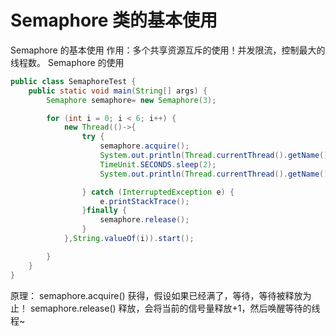 
# Semaphore 类的基本使用


Semaphore 的基本使用
作用：多个共享资源互斥的使用！并发限流，控制最大的线程数。
Semaphore 的使用

```java
public class SemaphoreTest {
    public static void main(String[] args) {
        Semaphore semaphore= new Semaphore(3);

        for (int i = 0; i < 6; i++) {
            new Thread(()->{
                try {
                    semaphore.acquire();
                    System.out.println(Thread.currentThread().getName() + "抢到车位");
                    TimeUnit.SECONDS.sleep(2);
                    System.out.println(Thread.currentThread().getName() + "离开车位");

                } catch (InterruptedException e) {
                    e.printStackTrace();
                }finally {
                    semaphore.release();
                }
            },String.valueOf(i)).start();

        }
    }
}
```

原理：
semaphore.acquire() 获得，假设如果已经满了，等待，等待被释放为止！
semaphore.release() 释放，会将当前的信号量释放+1，然后唤醒等待的线程~